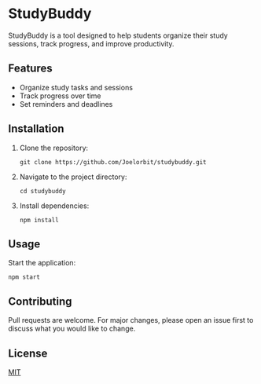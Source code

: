 # StudyBuddy

StudyBuddy is a tool designed to help students organize their study sessions, track progress, and improve productivity.

## Features

- Organize study tasks and sessions
- Track progress over time
- Set reminders and deadlines

## Installation

1. Clone the repository:
   ```
   git clone https://github.com/Joelorbit/studybuddy.git
   ```
2. Navigate to the project directory:
   ```
   cd studybuddy
   ```
3. Install dependencies:
   ```
   npm install
   ```

## Usage

Start the application:
```
npm start
```

## Contributing

Pull requests are welcome. For major changes, please open an issue first to discuss what you would like to change.

## License

[MIT](LICENSE)

